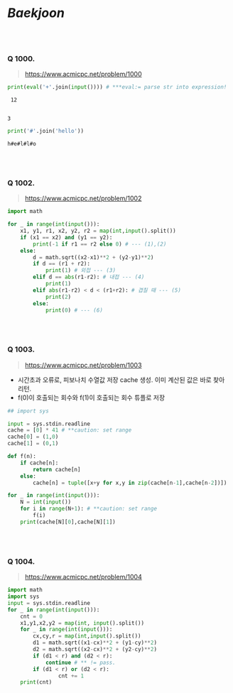 # ***Baekjoon***

<br></br>
### Q 1000. 
> https://www.acmicpc.net/problem/1000 <br>


```python
print(eval('+'.join(input()))) # ***eval:= parse str into expression!
```

     12


    3



```python
print('#'.join('hello'))
```

    h#e#l#l#o


<br></br>
### Q 1002. 
> https://www.acmicpc.net/problem/1002 <br>


```python
import math

for _ in range(int(input())):
    x1, y1, r1, x2, y2, r2 = map(int,input().split())
    if (x1 == x2) and (y1 == y2):
        print(-1 if r1 == r2 else 0) # --- (1),(2)
    else:
        d = math.sqrt((x2-x1)**2 + (y2-y1)**2)
        if d == (r1 + r2):
            print(1) # 외접 --- (3)
        elif d == abs(r1-r2): # 내접 --- (4)
            print(1)
        elif abs(r1-r2) < d < (r1+r2): # 겹칠 때 --- (5)
            print(2)
        else:
            print(0) # --- (6)
```

<br></br>
### Q 1003.
> https://www.acmicpc.net/problem/1003 <br>

- 시간초과 오류로, 피보나치 수열값 저장 cache 생성. 이미 계산된 값은 바로 찾아 리턴. 
- f(0)이 호출되는 회수와 f(1)이 호출되는 회수 튜플로 저장


```python
## import sys

input = sys.stdin.readline
cache = [0] * 41 # **caution: set range
cache[0] = (1,0)
cache[1] = (0,1)

def f(n):
    if cache[n]:
        return cache[n]
    else:
        cache[n] = tuple([x+y for x,y in zip(cache[n-1],cache[n-2])])

for _ in range(int(input())):
    N = int(input())
    for i in range(N+1): # **caution: set range
        f(i)
    print(cache[N][0],cache[N][1])
```

<br></br>
### Q 1004. 
> https://www.acmicpc.net/problem/1004 <br>


```python
import math
import sys
input = sys.stdin.readline
for _ in range(int(input())):
    cnt = 0
    x1,y1,x2,y2 = map(int, input().split())
    for _ in range(int(input())):
        cx,cy,r = map(int,input().split())
        d1 = math.sqrt((x1-cx)**2 + (y1-cy)**2)
        d2 = math.sqrt((x2-cx)**2 + (y2-cy)**2)
        if (d1 < r) and (d2 < r):
            continue # ** != pass. 
        if (d1 < r) or (d2 < r):
                cnt += 1
    print(cnt)
```
